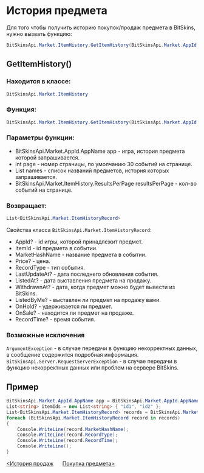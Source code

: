 ﻿# История предмета

Для того чтобы получить историю покупок/продаж предмета в BitSkins, нужно вызвать функцию:

```csharp
BitSkinsApi.Market.ItemHistory.GetItemHistory(BitSkinsApi.Market.AppId.AppName app, int page, List<string> names, BitSkinsApi.Market.ItemHistory.ResultsPerPage resultsPerPage);
```

## GetItemHistory()

### Находится в классе:

```csharp
BitSkinsApi.Market.ItemHistory
```

### Функция:

```csharp
BitSkinsApi.Market.ItemHistory.GetItemHistory(BitSkinsApi.Market.AppId.AppName app, int page, List<string> names, BitSkinsApi.Market.ItemHistory.ResultsPerPage resultsPerPage);
```

### Параметры функции:

* BitSkinsApi.Market.AppId.AppName app - игра, история предмета которой запрашивается.
* int page - номер страницы, по умолчанию 30 событий на странице.
* List<string> names - список названий предметов, история которых запрашивается.
* BitSkinsApi.Market.ItemHistory.ResultsPerPage resultsPerPage - кол-во событий на странице.

### Возвращает:

```csharp
List<BitSkinsApi.Market.ItemHistoryRecord>
```

Свойства класса ```BitSkinsApi.Market.ItemHistoryRecord```:
* AppId? - id игры, которой принадлежит предмет.
* ItemId - id предмета в событии.
* MarketHashName - название предмета в событии.
* Price? - цена.
* RecordType - тип события.
* LastUpdateAt? - дата последнего обновления события.
* ListedAt? - дата выставления предмета на продажу.
* WithdrawnAt? - дата, когда предмет можно будет вывести из BitSkins.
* ListedByMe? - выставлен ли предмет на продажу вами.
* OnHold? - удерживается ли предмет.
* OnSale? - находится ли предмет на продаже.
* RecordTime? - время события.

### Возможные исключения
```ArgumentException``` - в случае передачи в функцию некорректных данных, в сообщение содержится подробная информация.
\
```BitSkinsApi.Server.RequestServerException``` - в случае передачи в функцию некорректных данных или проблем на сервере BitSkins.

## Пример

```csharp
BitSkinsApi.Market.AppId.AppName app = BitSkinsApi.Market.AppId.AppName.CounterStrikGlobalOffensive;
List<string> itemIds = new List<string> { "id1", "id2" };
List<BitSkinsApi.Market.ItemHistoryRecord> records = BitSkinsApi.Market.ItemHistory.GetItemHistory(app, 1, itemIds, BitSkinsApi.Market.ItemHistory.ResultsPerPage.R30);
foreach (BitSkinsApi.Market.ItemHistoryRecord record in records)
{
    Console.WriteLine(record.MarketHashName);
    Console.WriteLine(record.RecordType);
    Console.WriteLine(record.RecordTime);
    Console.WriteLine();
}
```

[<История продаж](https://github.com/dmitrydnl/BitSkinsApi/blob/master/docs/ru/market/sell_history.md) &nbsp;&nbsp;&nbsp;&nbsp; [Покупка предмета>](https://github.com/dmitrydnl/BitSkinsApi/blob/master/docs/ru/market/buy_item.md)